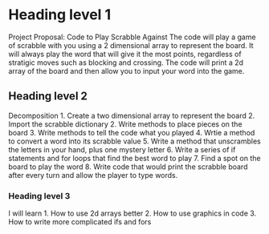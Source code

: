 <h1>Heading level 1</h1> Project Proposal: Code to Play Scrabble Against
The code will play a game of scrabble with you using a 2 dimensional array to represent the board. It will always play the word that will give it the most points, regardless of stratigic moves such as blocking and crossing. The code will print a 2d array of the board and then allow you to input your word into the game. 

<h2>Heading level 2</h2> Decomposition
1. Create a two dimensional array to represent the board
2. Import the scrabble dictionary
2. Write methods to place pieces on the board
3. Write methods to tell the code what you played
4. Wrtie a method to convert a word into its scrabble value
5. Write a method that unscrambles the letters in your hand, plus one mystery letter
6. Write a series of if statements and for loops that find the best word to play
7. Find a spot on the board to play the word
8. Write code that would print the scrabble board after every turn and allow the player to type words.
<h3>Heading level 3</h3> I will learn
1. How to use 2d arrays better
2. How to use graphics in code
3. How to write more complicated ifs and fors